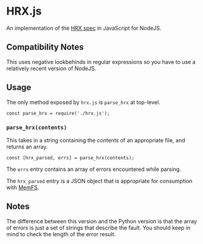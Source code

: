 # HRX.js
An implementation of the [HRX spec](https://github.com/google/hrx) in JavaScript for NodeJS.

## Compatibility Notes
This uses negative lookbehinds in regular expressions so you have to use a relatively recent version of NodeJS.

## Usage
The only method exposed by `hrx.js` is `parse_hrx` at top-level.

```
const parse_hrx = require('./hrx.js');
```

### `parse_hrx(contents)`
This takes in a string containing the contents of an appropriate file, and returns an array.

```
const [hrx_parsed, errs] = parse_hrx(contents);
```

The `errs` entry contains an array of errors encountered while parsing.

The `hrx_parsed` entry is a JSON object that is appropriate for consumption with [MemFS](https://github.com/streamich/memfs).

## Notes
The difference between this version and the Python version is that the array of errors is just a set of strings that describe the fault. You should keep in mind to check the length of the error result.
